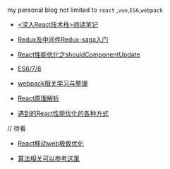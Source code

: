 ### 
my personal blog not limited to ```react``` ,```vue```,```ES6```,```webpack```
+ [<深入React技术栈>阅读笔记 ](https://github.com/du1wu2lzlz/my_blog/issues/6)
+ [Redux及中间件Redux-saga入门](https://github.com/du1wu2lzlz/my_blog/issues/8)
+ [React性能优化之shouldComponentUpdate](https://github.com/du1wu2lzlz/my_blog/issues/4)
+ [ES6/7/8](https://github.com/du1wu2lzlz/my_blog/issues/7)
+ [webpack相关学习与整理](https://github.com/du1wu2lzlz/my_blog/issues/3)

+ [React原理解析](https://github.com/purplebamboo/blog/issues/2)



+ [遇到的React性能优化的各种方式](https://github.com/du1wu2lzlz/my_blog/issues/15)

// 待看

+ [React移动web极致优化](https://github.com/lcxfs1991/blog/issues/8)

+ [算法相关可以参考这里](https://github.com/CyC2018/Interview-Notebook/blob/master/notes/Leetcode%20%E9%A2%98%E8%A7%A3.md#%E7%AE%97%E6%B3%95%E6%80%9D%E6%83%B3)
